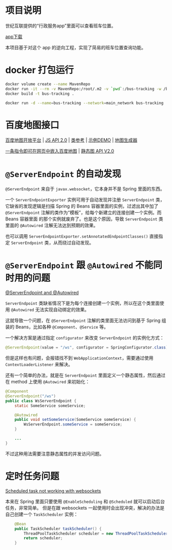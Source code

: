 # 项目说明

世纪互联提供的“行政服务app”里面可以查看班车位置。

[app下载](http://211.151.82.84:35257/APPdownload.php)

本项目基于对这个 app 的逆向工程，实现了简易的班车位置查询功能。


# docker 打包运行

```sh
docker volume create --name MavenRepo
docker run -it --rm -v MavenRepo:/root/.m2 -v `pwd`:/bus-tracking -w /bus-tracking maven:3.6-jdk-8-alpine mvn clean package -Dmaven.test.skip=true
docker build -t bus-tracking .

docker run -d --name=bus-tracking --network=main_network bus-tracking
```


# 百度地图接口

[百度地图开放平台](http://lbsyun.baidu.com/)
| [JS API 2.0](http://lbsyun.baidu.com/index.php?title=jspopular)
| [类参考](https://lbsyun.baidu.com/cms/jsapi/reference/jsapi_reference.html)
| [示例DEMO](http://lbsyun.baidu.com/jsdemo.htm)
| [地图生成器](http://api.map.baidu.com/lbsapi/createmap/index.html)

[一条指令即可在网页中嵌入百度地图](https://my.oschina.net/ZhenyuanLiu/blog/1791570)
| [静态图 API V2.0](https://lbsyun.baidu.com/index.php?title=static)

# `@ServerEndpoint` 的自动发现

`@ServerEndpoint` 来自于 `javax.websocket`，它本身并不是 Spring 里面的东西。

一个 `ServerEndpointExporter` 实例可用于自动发现并注册 `ServerEndpoint` 类，它缺省的发现逻辑是扫描 Spring 的 Beans
容器里面的实例，过滤出其中加了 `@ServerEndpoint` 注解的类作为“模板”，给每个新建立的连接创建一个实例。而 Beans 容器里面
的那个实例就废弃了。也是这个原因，导致 `ServerEndpoint` 类里面的 `@Autowired` 注解无法达到预期的效果。

也可以调用 `ServerEndpointExporter.setAnnotatedEndpointClasses()` 直接指定 `ServerEndpoint` 类，从而绕过自动发现。


# `@ServerEndpoint` 跟 `@Autowired` 不能同时用的问题

[@ServerEndpoint and @Autowired](https://stackoverflow.com/questions/29306854/serverendpoint-and-autowired)

`ServerEndpoint` 类缺省情况下是为每个连接创建一个实例，所以在这个类里面使用 `@Autowired` 无法实现自动绑定的效果。

这就导致一个问题，在 `@ServerEndpoint` 注解的类里面无法访问到基于 Spring 组装的 Beans，比如各种 `@Component`、`@Service` 等。

一个解决方案是通过指定 `configurator` 来改变 `ServerEndpoint` 的实例化方式：
```java
@ServerEndpoint(value = "/ws", configurator = SpringConfigurator.class)
```
但是这样也有问题，会报错找不到 `WebApplicationContext`，需要通过使用 `ContextLoaderListener` 来解决。

还有一个简单的办法，就是在 `ServerEndpoint` 里面定义一个静态属性，然后通过在 method 上使用 `@Autowired` 来初始化：
```java
@Component
@ServerEndpoint("/ws")
public class WsServerEndpoint {
	static SomeService someService;

	@Autowired
	public void setSomeService(SomeService someService) {
		WsServerEndpoint.someService = someService;
	}

	...
}
```
不过这种用法需要注意静态属性的并发访问问题。


# 定时任务问题

[Scheduled task not working with websockets](https://stackoverflow.com/questions/56169448/scheduled-task-not-working-with-websockets)

本来在 Spring 里面只要使用 `@EnableScheduling` 和 `@Scheduled` 就可以启动后台任务，非常简单。
但是在跟 websockets 一起使用时会出现冲突，解决的办法是自己创建一个 `TaskScheduler` 实例：
```java
	@Bean
	public TaskScheduler taskScheduler() {
		ThreadPoolTaskScheduler scheduler = new ThreadPoolTaskScheduler();
		return scheduler;
	}
```
